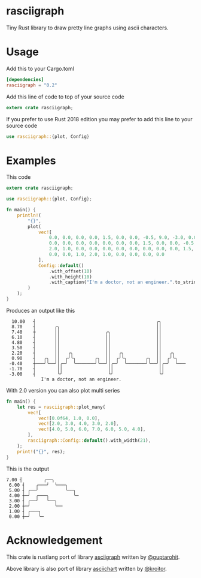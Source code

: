 # rasciigraph
Tiny Rust library to draw pretty line graphs using ascii characters.

# Usage
Add this to your Cargo.toml
``` toml
[dependencies]
rasciigraph = "0.2"
```
Add this line of code to top of your source code
``` rust
extern crate rasciigraph;
```

If you prefer to use Rust 2018 edition you may prefer to add this line to your source code
``` rust
use rasciigraph::{plot, Config}
```

# Examples
This code 
``` rust
extern crate rasciigraph;

use rasciigraph::{plot, Config};

fn main() {
    println!(
        "{}",
        plot(
            vec![
                0.0, 0.0, 0.0, 0.0, 1.5, 0.0, 0.0, -0.5, 9.0, -3.0, 0.0, 0.0, 1.0, 2.0, 1.0, 0.0,
                0.0, 0.0, 0.0, 0.0, 0.0, 0.0, 0.0, 1.5, 0.0, 0.0, -0.5, 8.0, -3.0, 0.0, 0.0, 1.0,
                2.0, 1.0, 0.0, 0.0, 0.0, 0.0, 0.0, 0.0, 0.0, 0.0, 1.5, 0.0, 0.0, -0.5, 10.0, -3.0,
                0.0, 0.0, 1.0, 2.0, 1.0, 0.0, 0.0, 0.0, 0.0
            ],
            Config::default()
                .with_offset(10)
                .with_height(10)
                .with_caption("I'm a doctor, not an engineer.".to_string())
        )
    );
}

```
Produces an output like this
```
  10.00   ┤                                             ╭╮          
  8.70    ┤       ╭╮                                    ││          
  7.40    ┼       ││                 ╭╮                 ││          
  6.10    ┤       ││                 ││                 ││          
  4.80    ┤       ││                 ││                 ││          
  3.50    ┤       ││                 ││                 ││          
  2.20    ┤       ││   ╭╮            ││   ╭╮            ││   ╭╮     
  0.90    ┤   ╭╮  ││  ╭╯╰╮       ╭╮  ││  ╭╯╰╮       ╭╮  ││  ╭╯╰╮    
 -0.40    ┼───╯╰──╯│╭─╯  ╰───────╯╰──╯│╭─╯  ╰───────╯╰──╯│╭─╯  ╰─── 
 -1.70    ┤        ││                 ││                 ││         
 -3.00    ┤        ╰╯                 ╰╯                 ╰╯        
             I'm a doctor, not an engineer.
```

With 2.0 version you can also plot multi series
``` rust
fn main() {
    let res = rasciigraph::plot_many(
        vec![
            vec![0.0f64, 1.0, 0.0],
            vec![2.0, 3.0, 4.0, 3.0, 2.0],
            vec![4.0, 5.0, 6.0, 7.0, 6.0, 5.0, 4.0],
        ],
        rasciigraph::Config::default().with_width(21),
    );
    print!("{}", res);
}
```

This is the output
```
7.00 ┤        ╭──╮
 6.00 ┤    ╭───╯  ╰───╮
 5.00 ┤ ╭──╯          ╰──╮
 4.00 ┼─╯  ╭───╮         ╰─
 3.00 ┤ ╭──╯   ╰──╮
 2.00 ┼─╯         ╰──
 1.00 ┤ ╭───╮
 0.00 ┼─╯   ╰─            
```

# Acknowledgement
This crate is rustlang port of library [asciigraph](https://github.com/guptarohit/asciigraph) written by [@guptarohit](https://github.com/guptarohit).

Above library is also port of library [asciichart](https://github.com/kroitor/asciichart) written by [@kroitor](https://github.com/kroitor).
